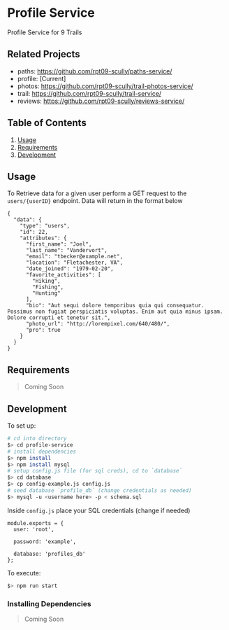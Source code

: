 # Profile Service

Profile Service for 9 Trails

## Related Projects

 - paths: https://github.com/rpt09-scully/paths-service/
 - profile: [Current]
 - photos: https://github.com/rpt09-scully/trail-photos-service/
 - trail: https://github.com/rpt09-scully/trail-service/
 - reviews: https://github.com/rpt09-scully/reviews-service/

## Table of Contents

1. [Usage](#Usage)
1. [Requirements](#requirements)
1. [Development](#development)

## Usage

To Retrieve data for a given user perform a GET request to the `users/{userID}` endpoint. Data will return in the format below

```
{
  "data": {
    "type": "users",
    "id": 22,
    "attributes": {
      "first_name": "Joel",
      "last_name": "Vandervort",
      "email": "tbecker@example.net",
      "location": "Fletachester, VA",
      "date_joined": "1979-02-20",
      "favorite_activities": [
        "Hiking",
        "Fishing",
        "Hunting"
      ],
      "bio": "Aut sequi dolore temporibus quia qui consequatur. Possimus non fugiat perspiciatis voluptas. Enim aut quia minus ipsam. Dolore corrupti et tenetur sit.",
      "photo_url": "http://lorempixel.com/640/480/",
      "pro": true
    }
  }
}
```

## Requirements

> Coming Soon

## Development


To set up:

  ``` sh
  # cd into directory
  $> cd profile-service
  # install dependencies
  $> npm install
  $> npm install mysql
  # setup config.js file (for sql creds), cd to `database`
  $> cd database
  $> cp config-example.js config.js
  # seed database `profile_db` (change credentials as needed)
  $> mysql -u <username here> -p < schema.sql  
  ```

  Inside `config.js` place your SQL credentials (change if needed)
  ``` 
  module.exports = {
    user: 'root', 

    password: 'example', 

    database: 'profiles_db'
  };
  ```

  To execute:

  ``` sh
  $> npm run start
  ```

### Installing Dependencies

> Coming Soon

